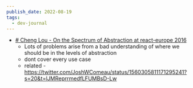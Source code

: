 ```yaml
---
publish_date: 2022-08-19
tags:
  - dev-journal
---
```

- [# Cheng Lou - On the Spectrum of Abstraction at react-europe 2016](https://youtu.be/mVVNJKv9esE)
	- Lots of problems arise from a bad understanding of where we should be in the levels of abstraction
	- dont cover every use case
	- related - https://twitter.com/JoshWComeau/status/1560305811171295241?s=20&t=lJMReprrmedfLFUMBsD-Lw
